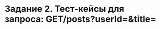 # Задание 2. Тест-кейсы для запроса: GET/posts?userId=<id>&title=<title>

1.	Отсутствует значение параметра title. <br>
 <u>Шаги к исполнению:</u> выполнить запрос GET /posts?userId=5&title= <br>
Ожидаемый результат: возвращается пустой список.
 
2.	Отсутствуют значения обоих параметров.<br>
Шаги к исполнению: выполнить запрос GET /posts?userId=&title= <br>
Ожидаемый результат: возвращается пустой список.

3.	userId больше максимально возможного integer в js.<br>
Шаги к исполнению: выполнить запрос GET /posts?userId=9007199254740992&title=sed+ab+est+est<br>
Ожидаемый результат: возвращается пустой список.

4.	 Строковые значения параметра userId.<br>
Шаги к исполнению: выполнить запрос GET /posts?userId=four&title=sed+ab+est+est<br>
Ожидаемый результат: возвращается пустой список.

5.	Десятичное число в качестве userId.<br>
Шаги к исполнению: выполнить запрос GET /posts?userId=3,2&title=sed+ab+est+est<br>
Ожидаемый результат: возвращается пустой список.

 6.	Пробел в userId.<br>
Шаги к исполнению: выполнить запрос GET /posts?userId=6%20&title=sit+vel+voluptatem+et+non+libero<br>
Ожидаемый результат: Возвращается элемент, для которого userId=6, title=”sit vel voluptatem et non libero”:<br>
{
    "userId": 6,
    "id": 55,
    "title": "sit vel voluptatem et non libero",
    "body": "debitis excepturi ea perferendis harum libero optio\neos accusamus cum fuga ut sapiente repudiandae\net ut incidunt omnis molestiae\nnihil ut eum odit"
  }
 
7.	Лишний пробел в начале или конце значения title.<br>
Шаги к исполнению: выполнить запрос GET /posts?userId=7&title=%20repudiandae+ea+animi+iusto%20 <br>
Ожидаемый результат: Возвращается элемент, для которого userId=7, title=” repudiandae ea animi iusto”:<br>
{
    "userId": 7,
    "id": 66,
    "title": "repudiandae ea animi iusto",
    "body": "officia veritatis tenetur vero qui itaque\nsint non ratione\nsed et ut asperiores iusto eos molestiae nostrum\nveritatis quibusdam et nemo iusto saepe"
 }
 
8.	Должна быть чувствительность к регистру.<br>
Шаги к исполнению: выполнить запрос GET /posts?userId=9&title=SAPIENTE+OMNIS+FUGIT+EOS <br>
Ожидаемый результат: Возвращается пустой список.
 
9.	Уязвимость к XSS-атакам.<br>
Шаги к исполнению: выполнить запрос GET /posts?userId=1&title=<script>alert(123)</script> <br>
Ожидаемый результат: Возвращается пустой список.

# Задание 3. Описание бага.

Описание: При осуществлении запроса GET/posts/postId с использованием валидного (т.е. number), но несуществующего postId в качестве ответа приходит ошибка 404 (страница не найдена).

Шаги по воспроизведению:
1. В адресную строку браузера ввести запрос: https://jsonplaceholder.typicode.com/posts/101
2. Нажать enter

Ожидаемый результат: {}

Фактический результат: 404 page not found

Комментарий: Стоит добавить в код условие, что в случае получения от сервера ответа с ошибкой клиента/сервера, должен возвращаться пустой список.
